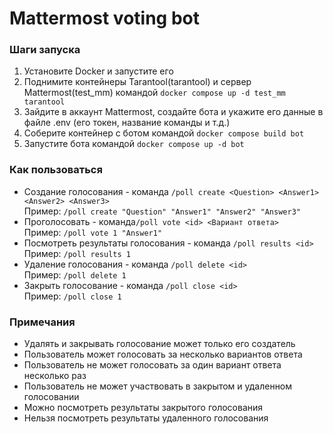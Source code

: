 
# Mattermost voting bot

### Шаги запуска
  1) Установите Docker и запустите его
  2) Поднимите контейнеры Tarantool(tarantool) и сервер Mattermost(test_mm) командой `docker compose up -d test_mm tarantool`
  3) Зайдите в аккаунт Mattermost, создайте бота и укажите его данные в файле .env (его токен, название команды и т.д.)
  4) Соберите контейнер с ботом командой `docker compose build bot` 
  5) Запустите бота командой `docker compose up -d bot`

### Как пользоваться
- Создание голосования - команда `/poll create <Question> <Answer1> <Answer2> <Answer3>`<br>Пример: `/poll create "Question" "Answer1" "Answer2" "Answer3"`
- Проголосовать - команда`/poll vote <id> <Вариант ответа>`<br>Пример: `/poll vote 1 "Answer1"`
- Посмотреть результаты голосования - команда `/poll results <id>`<br>Пример: `/poll results 1`
- Удаление голосования - команда `/poll delete <id>`<br>Пример: `/poll delete 1`
- Закрыть голосование - команда `/poll close <id>`<br>Пример: `/poll close 1`

### Примечания
 - Удалять и закрывать голосование может только его создатель
 - Пользователь может голосовать за несколько вариантов ответа
 - Пользователь не может голосовать за один вариант ответа несколько раз
 - Пользователь не может участвовать в закрытом и удаленном голосовании
 - Можно посмотреть результаты закрытого голосования
 - Нельзя посмотреть результаты удаленного голосования
